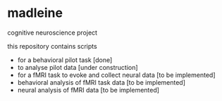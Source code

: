 # madleine

cognitive neuroscience project

this repository contains scripts
* for a behavioral pilot task [done]
* to analyse pilot data [under construction]
* for a fMRI task to evoke and collect neural data [to be implemented]
* behavioral analysis of fMRI task data [to be implemented]
* neural analysis of fMRI data [to be implemented]
